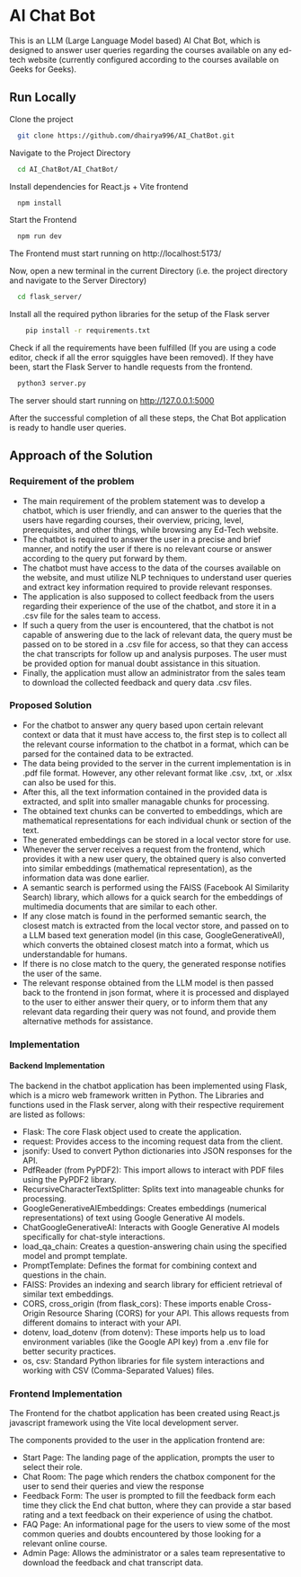 
# AI Chat Bot

This is an LLM (Large Language Model based) AI Chat Bot, which is designed to answer user queries regarding the courses available on any ed-tech website (currently configured according to the courses available on Geeks for Geeks).




## Run Locally

Clone the project

```bash
  git clone https://github.com/dhairya996/AI_ChatBot.git
```

Navigate to the Project Directory

```bash
  cd AI_ChatBot/AI_ChatBot/
```

Install dependencies for React.js + Vite frontend

```bash
  npm install
```

Start the Frontend

```bash
  npm run dev
```
The Frontend must start running on http://localhost:5173/


Now, open a new terminal in the current Directory (i.e. the project directory and navigate to the Server Directory)

```bash
  cd flask_server/
```

Install all the required python libraries for the setup of the Flask server

```bash
    pip install -r requirements.txt
```

Check if all the requirements have been fulfilled (If you are using a code editor, check if all the error squiggles have been removed). If they have been, start the Flask Server to handle requests from the frontend.

```bash
  python3 server.py
```

The server should start running on http://127.0.0.1:5000

After the successful completion of all these steps, the Chat Bot application is ready to handle user queries.


## Approach of the Solution

### Requirement of the problem
* The main requirement of the problem statement was to develop a chatbot, which is user friendly, and can answer to the queries that the users have regarding courses, their overview, pricing, level, prerequisites, and other things, while browsing any Ed-Tech website.
* The chatbot is required to answer the user in a precise and brief manner, and notify the user if there is no relevant course or answer according to the query put forward by them.
* The chatbot must have access to the data of the courses available on the website, and must utilize NLP techniques to understand user queries and extract key information required to provide relevant responses.
* The application is also supposed to collect feedback from the users regarding their experience of the use of the chatbot, and store it in a .csv file for the sales team to access.
* If such a query from the user is encountered, that the chatbot is not capable of answering due to the lack of relevant data, the query must be passed on to be stored in a .csv file for access, so that they can access the chat transcripts for follow up and analysis purposes. The user must be provided option for manual doubt assistance in this situation.
* Finally, the application must allow an administrator from the sales team to download the collected feedback and query data .csv files.

### Proposed Solution
* For the chatbot to answer any query based upon certain relevant context or data that it must have access to, the first step is to collect all the relevant course information to the chatbot in a format, which can be parsed for the contained data to be extracted.
* The data being provided to the server in the current implementation is in .pdf file format. However, any other relevant format like .csv, .txt, or .xlsx can also be used for this.
* After this, all the text information contained in the provided data is extracted, and split into smaller managable chunks for processing.
* The obtained text chunks can be converted to embeddings, which are mathematical representations for each individual chunk or section of the text.
* The generated embeddings can be stored in a local vector store for use.
* Whenever the server receives a request from the frontend, which provides it with a new user query, the obtained query is also converted into similar embeddings (mathematical representation), as the information data was done earlier.
* A semantic search is performed using the FAISS (Facebook AI Similarity Search) library, which allows for a quick search for the embeddings of multimedia documents that are similar to each other.
* If any close match is found in the performed semantic search, the closest match is extracted from the local vector store, and passed on to a LLM based text generation model (in this case, GoogleGenerativeAI), which converts the obtained closest match into a format, which us understandable for humans.
* If there is no close match to the query, the generated response notifies the user of the same. 
* The relevant response obtained from the LLM model is then passed back to the frontend in json format, where it is processed and displayed to the user to either answer their query, or to inform them that any relevant data regarding their query was not found, and provide them alternative methods for assistance.

### Implementation

#### Backend Implementation

The backend in the chatbot application has been implemented using Flask, which is a micro web framework written in Python.
The Libraries and functions used in the Flask server, along with their respective requirement are listed as follows:

* Flask: The core Flask object used to create the application.
* request: Provides access to the incoming request data from the client.
* jsonify: Used to convert Python dictionaries into JSON responses for the API.
* PdfReader (from PyPDF2): This import allows to interact with PDF files using the PyPDF2 library.
* RecursiveCharacterTextSplitter: Splits text into manageable chunks for processing.
* GoogleGenerativeAIEmbeddings: Creates embeddings (numerical representations) of text using Google Generative AI models.
* ChatGoogleGenerativeAI: Interacts with Google Generative AI models specifically for chat-style interactions.
* load_qa_chain: Creates a question-answering chain using the specified model and prompt template.
* PromptTemplate: Defines the format for combining context and questions in the chain.
* FAISS: Provides an indexing and search library for efficient retrieval of similar text embeddings.
* CORS, cross_origin (from flask_cors): These imports enable Cross-Origin Resource Sharing (CORS) for your API. This allows requests from different domains to interact with your API.
* dotenv, load_dotenv (from dotenv): These imports help us to load environment variables (like the Google API key) from a .env file for better security practices.
* os, csv: Standard Python libraries for file system interactions and working with CSV (Comma-Separated Values) files.


### Frontend Implementation

The Frontend for the chatbot application has been created using React.js javascript framework using the Vite local development server.

The components provided to the user in the application frontend are:
* Start Page: The landing page of the application, prompts the user to select their role.
* Chat Room: The page which renders the chatbox component for the user to send their queries and view the response
* Feedback Form: The user is prompted to fill the feedback form each time they click the End chat button, where they can provide a star based rating and a text feedback on their experience of using the chatbot.
* FAQ Page: An informational page for the users to view some of the most common queries and doubts encountered by those looking for a relevant online course.
* Admin Page: Allows the administrator or a sales team representative to download the feedback and chat transcript data.



